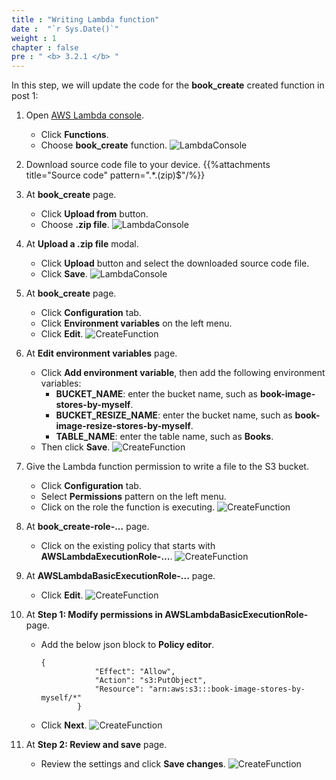 ```yaml
---
title : "Writing Lambda function"
date :  "`r Sys.Date()`" 
weight : 1
chapter : false
pre : " <b> 3.2.1 </b> "
---
```

In this step, we will update the code for the **book_create** created function in post 1:

1. Open [AWS Lambda console](https://ap-southeast-2.console.aws.amazon.com/lambda/home?region=ap-southeast-2#/functions).
    - Click **Functions**.
    - Choose **book_create** function.
![LambdaConsole](/000079-Book-store-Book-store-front-end-code-calling-API-Gateway/images/temp/1/23.png?width=90pc)

2. Download source code file to your device.
{{%attachments title="Source code" pattern=".*\.(zip)$"/%}}

3. At **book_create** page.
    - Click **Upload from** button.
    - Choose **.zip file**.
![LambdaConsole](/000079-Book-store-Book-store-front-end-code-calling-API-Gateway/images/temp/1/24.png?width=90pc)

4. At **Upload a .zip file** modal.
    - Click **Upload** button and select the downloaded source code file.
    - Click **Save**.
![LambdaConsole](/000079-Book-store-Book-store-front-end-code-calling-API-Gateway/images/temp/1/25.png?width=90pc)

5. At **book_create** page.
    - Click **Configuration** tab.
    - Click **Environment variables** on the left menu.
    - Click **Edit**.
![CreateFunction](/000079-Book-store-Book-store-front-end-code-calling-API-Gateway/images/temp/1/26.png?width=90pc)

6. At **Edit environment variables** page.
    - Click **Add environment variable**, then add the following environment variables:
      - **BUCKET_NAME**: enter the bucket name, such as **book-image-stores-by-myself**.
      - **BUCKET_RESIZE_NAME**: enter the bucket name, such as **book-image-resize-stores-by-myself**.
      - **TABLE_NAME**: enter the table name, such as **Books**.
    - Then click **Save**.
![CreateFunction](/000079-Book-store-Book-store-front-end-code-calling-API-Gateway/images/temp/1/27.png?width=90pc)

7. Give the Lambda function permission to write a file to the S3 bucket.
    - Click **Configuration** tab.
    - Select **Permissions** pattern on the left menu.
    - Click on the role the function is executing.
![CreateFunction](/000079-Book-store-Book-store-front-end-code-calling-API-Gateway/images/temp/1/28.png?width=90pc)

8. At **book_create-role-...** page.
    - Click on the existing policy that starts with **AWSLambdaExecutionRole-...**.
![CreateFunction](/000079-Book-store-Book-store-front-end-code-calling-API-Gateway/images/temp/1/29.png?width=90pc)

9. At **AWSLambdaBasicExecutionRole-...** page.
    - Click **Edit**.
![CreateFunction](/000079-Book-store-Book-store-front-end-code-calling-API-Gateway/images/temp/1/30.png?width=90pc)

10. At **Step 1: Modify permissions in AWSLambdaBasicExecutionRole-** page.
    - Add the below json block to **Policy editor**.
      ```
      {
                  "Effect": "Allow",
                  "Action": "s3:PutObject",
                  "Resource": "arn:aws:s3:::book-image-stores-by-myself/*"
              }
      ```
    - Click **Next**.
![CreateFunction](/000079-Book-store-Book-store-front-end-code-calling-API-Gateway/images/temp/1/31.png?width=90pc)

11. At **Step 2: Review and save** page.
    - Review the settings and click **Save changes**.
![CreateFunction](/000079-Book-store-Book-store-front-end-code-calling-API-Gateway/images/temp/1/32.png?width=90pc)




